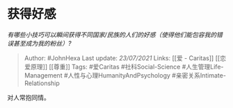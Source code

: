 # 获得好感
*有哪些小技巧可以瞬间获得不同国家/民族的人们的好感（使得他们能包容我的错误甚至成为我的粉丝）?*

> Author: #JohnHexa
Last update: *23/07/2021* 
Links: [[爱 - Caritas]] [[恋爱原理]] [[尊重]]
Tags: #爱Caritas #社科Social-Science #人生管理Life-Management #人性与心理HumanityAndPsychology #亲密关系Intimate-Relationship 

 
对人常抱同情。



